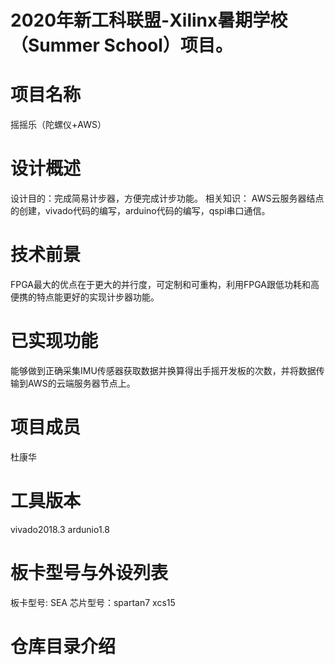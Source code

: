 # 2020年新工科联盟-Xilinx暑期学校（Summer School）项目。
# 项目名称
摇摇乐（陀螺仪+AWS）
# 设计概述
设计目的：完成简易计步器，方便完成计步功能。
相关知识： AWS云服务器结点的创建，vivado代码的编写，arduino代码的编写，qspi串口通信。
# 技术前景
FPGA最大的优点在于更大的并行度，可定制和可重构，利用FPGA跟低功耗和高便携的特点能更好的实现计步器功能。
# 已实现功能
能够做到正确采集IMU传感器获取数据并换算得出手摇开发板的次数，并将数据传输到AWS的云端服务器节点上。
# 项目成员
杜康华
# ⼯具版本
vivado2018.3
ardunio1.8
# 板卡型号与外设列表
板卡型号: SEA
芯片型号：spartan7 xcs15
# 仓库⽬录介绍
